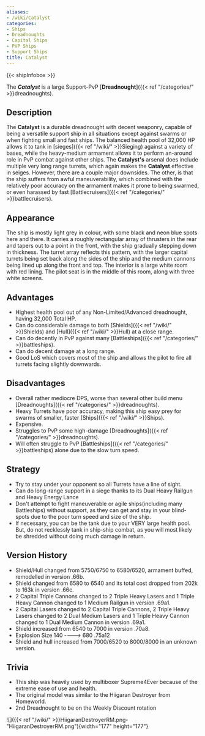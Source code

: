 ```yaml
---
aliases:
- /wiki/Catalyst
categories:
- Ships
- Dreadnoughts
- Capital Ships
- PVP Ships
- Support Ships
title: Catalyst
---  
```


{{< shipInfobox >}} 

The **_Catalyst_** is a large Support-PvP [**Dreadnought**]({{< ref "/categories/" >}}dreadnoughts).

## Description

The **Catalyst** is a durable dreadnought with decent weaponry, capable of being a versatile support ship in all situations except against swarms or when fighting small and fast ships. The balanced health pool of 32,000 HP allows it to tank in [sieges]({{< ref "/wiki/" >}}Sieging) against a variety of bases, while the heavy-medium armament allows it to perform an-around role in PvP combat against other ships. The **Catalyst's** arsenal does include multiple very long range turrets, which again makes the **Catalyst** effective in seiges. However, there are a couple major downsides. The other, is that the ship suffers from awful maneuverability, which combined with the relatively poor accuracy on the armament makes it prone to being swarmed, or even harassed by fast [Battlecruisers]({{< ref "/categories/" >}}battlecruisers).

## Appearance

The ship is mostly light grey in colour, with some black and neon blue spots here and there. It carries a roughly rectangular array of thrusters in the rear and tapers out to a point in the front, with the ship gradually stepping down in thickness. The turret array reflects this pattern, with the larger capital turrets being set back along the sides of the ship and the medium cannons being lined up along the front and top. The interior is a large white room with red lining. The pilot seat is in the middle of this room, along with three white screens.

## Advantages

- Highest health pool out of any Non-Limited/Advanced dreadnought, having 32,000 Total HP.
- Can do considerable damage to both [Shields]({{< ref "/wiki/" >}}Shields) and [Hull]({{< ref "/wiki/" >}}Hull) at a close range.
- Can do decently in PvP against many [Battleships]({{< ref "/categories/" >}}battleships).
- Can do decent damage at a long range.
- Good LoS which covers most of the ship and allows the pilot to fire all turrets facing slightly downwards.

## Disadvantages

- Overall rather mediocre DPS, worse than several other build menu [Dreadnoughts]({{< ref "/categories/" >}}dreadnoughts).
- Heavy Turrets have poor accuracy, making this ship easy prey for swarms of smaller, faster [Ships]({{< ref "/wiki/" >}}Ships).
- Expensive.
- Struggles to PvP some high-damage [Dreadnoughts]({{< ref "/categories/" >}}dreadnoughts).
- Will often struggle to PvP [Battleships]({{< ref "/categories/" >}}battleships) alone due to the slow turn speed.

## Strategy

- Try to stay under your opponent so all Turrets have a line of sight.
- Can do long-range support in a siege thanks to its Dual Heavy Railgun and Heavy Energy Lance
- Don't attempt to fight maneuverable or agile ships(including many Battleships) without support, as they can get and stay in your blind-spots due to the poor turn speed and size of the ship.
- If necessary, you can be the tank due to your VERY large health pool. But, do not recklessly tank in ship-ship combat, as you will most likely be shredded without doing much damage in return.

## Version History 

- Shield/Hull changed from 5750/6750 to 6580/6520, armament buffed, remodelled in version .66b.
- Shield changed from 6580 to 6540 and its total cost dropped from 202k to 163k in version .66c.
- 2 Capital Triple Cannons changed to 2 Triple Heavy Lasers and 1 Triple Heavy Cannon changed to 1 Medium Railgun in version .69a1.
- 2 Capital Lasers changed to 2 Capital Triple Cannons, 2 Triple Heavy Lasers changed to 2 Dual Medium Lasers and 1 Triple Heavy Cannon changed to 1 Dual Medium Cannon in version .69a1.
- Shield increased from 6540 to 7000 in version .70a8.
- Explosion Size 140 ----> 680 .75a12
- Shield and hull increased from 7000/6520 to 8000/8000 in an unknown version.

## Trivia

- This ship was heavily used by multiboxer Supreme4Ever because of the extreme ease of use and health.
- The original model was similar to the Hiigaran Destroyer from Homeworld.
- 2nd Dreadnought to be on the Weekly Discount rotation

![]({{< ref "/wiki/" >}}HiigaranDestroyerRM.png-"HiigaranDestroyerRM.png"){width="177" height="177"}